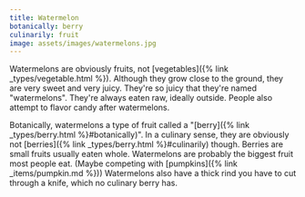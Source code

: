 ```yaml
---
title: Watermelon
botanically: berry
culinarily: fruit
image: assets/images/watermelons.jpg
---
```

Watermelons are obviously fruits, not [vegetables]({% link _types/vegetable.html %}). Although they grow close to the ground, they are very sweet and very juicy. They're so juicy that they're named "watermelons". They're always eaten raw, ideally outside. People also attempt to flavor candy after watermelons.

Botanically, watermelons a type of fruit called a "[berry]({% link _types/berry.html %}#botanically)". In a culinary sense, they are obviously not [berries]({% link _types/berry.html %}#culinarily) though. Berries are small fruits usually eaten whole. Watermelons are probably the biggest fruit most people eat. (Maybe competing with [pumpkins]({% link _items/pumpkin.md %})) Watermelons also have a thick rind you have to cut through a knife, which no culinary berry has.